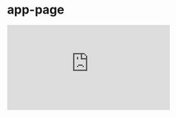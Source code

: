 # app-page

<iframe src="https://www.youtube.com/embed/qR2GHkAVq2w?feature=oembed&amp;rel=0&modestbranding=1;" width="380" height="200" frameborder="0" allowfullscreen="allowfullscreen"></iframe>
